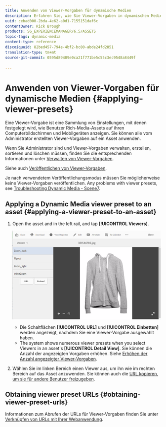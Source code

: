 ```yaml
---
title: Anwenden von Viewer-Vorgaben für dynamische Medien
description: Erfahren Sie, wie Sie Viewer-Vorgaben in dynamischen Medien anwenden
uuid: cebad000-2bda-4e62-a0d1-7155151daf6c
contentOwner: Rick Brough
products: SG_EXPERIENCEMANAGER/6.5/ASSETS
topic-tags: dynamic-media
content-type: reference
discoiquuid: 82bed457-794e-4bf2-bc80-abde24fd2851
translation-type: tm+mt
source-git-commit: 0595d89409e0ca21f771be5c55c3ec9548a8449f

---
```



# Anwenden von Viewer-Vorgaben für dynamische Medien {#applying-viewer-presets}

Eine Viewer-Vorgabe ist eine Sammlung von Einstellungen, mit denen festgelegt wird, wie Benutzer Rich-Media-Assets auf ihren Computerbildschirmen und Mobilgeräten anzeigen. Sie können alle vom Administrator erstellten Viewer-Vorgaben auf ein Asset anwenden.

Wenn Sie Administrator sind und Viewer-Vorgaben verwalten, erstellen, sortieren und löschen müssen, finden Sie die entsprechenden Informationen unter [Verwalten von Viewer-Vorgaben](managing-viewer-presets.md).

Siehe auch [Veröffentlichen von Viewer-Vorgaben](managing-viewer-presets.md#publishing-viewer-presets).

Je nach verwendetem Veröffentlichungsmodus müssen Sie möglicherweise keine Viewer-Vorgaben veröffentlichen.
Any problems with viewer presets, see [Troubleshooting Dynamic Media - Scene7](troubleshoot-dms7.md#viewers).

## Applying a Dynamic Media viewer preset to an asset {#applying-a-viewer-preset-to-an-asset}

1. Open the asset and in the left rail, and tap **[!UICONTROL Viewers]**.

   ![chlimage_1-104](assets/chlimage_1-104.png)

   * Die Schaltflächen **[!UICONTROL URL]** und **[!UICONTROL Einbetten]** werden angezeigt, nachdem Sie eine Viewer-Vorgabe ausgewählt haben.
   * The system shows numerous viewer presets when you select Viewers in an asset&#39;s **[!UICONTROL Detail View]**. Sie können die Anzahl der angezeigten Vorgaben erhöhen. Siehe [Erhöhen der Anzahl angezeigter Viewer-Vorgaben](managing-viewer-presets.md). 

1. Wählen Sie im linken Bereich einen Viewer aus, um ihn wie im rechten Bereich auf das Asset anzuwenden. Sie können auch die [URL kopieren, um sie für andere Benutzer freizugeben](linking-urls-to-yourwebapplication.md).

## Obtaining viewer preset URLs {#obtaining-viewer-preset-urls}

Informationen zum Abrufen der URLs für Viewer-Vorgaben finden Sie unter [Verknüpfen von URLs mit Ihrer Webanwendung](linking-urls-to-yourwebapplication.md).
